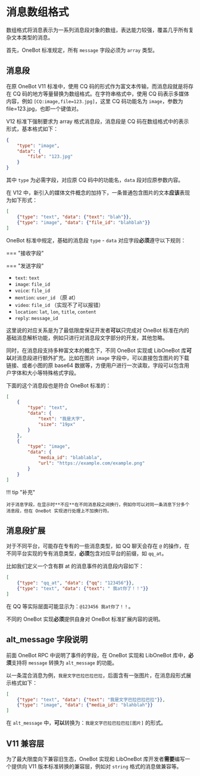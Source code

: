 # 消息数组格式

数组格式将消息表示为一系列消息段对象的数组，表达能力较强，覆盖几乎所有复杂文本类型的消息。

首先，OneBot 标准规定，所有 `message` 字段必须为 `array` 类型。

## 消息段

在原 OneBot V11 标准中，使用 CQ 码的形式作为富文本传输，而消息段就是将存在 CQ 码的地方等量替换为数组格式。在字符串格式中，使用 CQ 码表示多媒体内容，例如 `[CQ:image,file=123.jpg]`，这里 CQ 码功能名为 `image`，参数为 file=123.jpg，也即一个键值对。

V12 标准下强制要求为 array 格式消息段，消息段是 CQ 码在数组格式中的表示形式，基本格式如下：

```json
{
    "type": "image",
    "data": {
        "file": "123.jpg"
    }
}
```

其中 `type` 为必需字段，对应原 CQ 码中的功能名，`data` 段对应原参数内容。

在 V12 中，新引入的媒体文件概念的加持下，一条普通包含图片的文本**应该**表现为如下形式：

```json
[
    {"type": "text", "data": {"text": "blah"}},
    {"type": "image", "data": {"file_id": "blahblah"}}
]
```

OneBot 标准中规定，基础的消息段 `type` - `data` 对应字段**必须**遵守以下规则：

=== "接收字段"

=== "发送字段"

- `text`: `text`
- `image`: `file_id`
- `voice`: `file_id`
- `mention`: `user_id` （原 at）
- `video`: `file_id` （实现不了可以报错）
- `location`: `lat`, `lon`, `title`, `content`
- `reply`: `message_id`

这里说的对应关系是为了最低限度保证开发者**可以**只完成对 OneBot 标准在内的基础消息解析功能，例如只进行对消息段文字部分的开发，其他忽略。

同时，在消息段支持多种富文本的概念下，不同 OneBot 实现或 LibOneBot 库**可以**对消息段进行额外扩充。比如在图片 `image` 字段中，可以直接包含图片的下载链接、或者小图的原 base64 数据等，方便用户进行一次读取，字段可以包含用户字体和大小等特殊格式字段。

下面的这个消息段也是符合 OneBot 标准的：

```json
[
    {
        "type": "text",
        "data": {
            "text": "我是大字",
            "size": "19px"
        }
    },
    {
        "type": "image",
        "data": {
            "media_id": "blablabla",
            "url": "https://example.com/example.png"
        }
    }
]
```

!!! tip "补充"

    对于消息字段，在显示时**不应**在不同消息段之间换行，例如你可以对同一条消息下分多个消息段，但在 OneBot 实现进行处理上不加换行符。

## 消息段扩展

对于不同平台，可能存在专有的一些消息类型，如 QQ 聊天会存在 `@` 的操作，在不同平台实现的专有消息类型，**必须**包含对应平台的前缀，如 `qq_at`。

比如我们定义一个含有群 at 的消息事件的消息段内容如下：

```json
[
    {"type": "qq_at", "data": {"qq": "123456"}},
    {"type": "text", "data": {"text": " 我at你了！！"}}
]
```

在 QQ 等实际层面可能显示为：`@123456 我at你了！！`。

不同的 OneBot 实现**必须**提供自身对 OneBot 标准扩展内容的说明。

## alt_message 字段说明

前面 OneBot RPC 中说明了事件的字段，在 OneBot 实现和 LibOneBot 库中，**必须**支持将 `message` 转换为 `alt_message` 的功能。

以一条混合消息为例，`我是文字巴拉巴拉巴拉`，后面含有一张图片，在消息段形式展示格式如下：

```json
[
    {"type": "text", "data": {"text": "我是文字巴拉巴拉巴拉"}},
    {"type": "image", "data": {"media_id": "blahblah"}}
]
```

在 `alt_message` 中，**可以**转换为：`我是文字巴拉巴拉巴拉[图片]` 的形式。

## V11 兼容层

为了最大限度向下兼容旧生态，OneBot 实现和 LibOneBot 库开发者**需要**编写一个提供向 V11 版本标准转换的兼容层，例如对 `string` 格式的消息做兼容等。